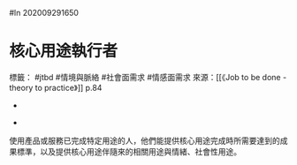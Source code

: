 #ln 202009291650
# 核心用途執行者
標籤： #jtbd #情境與脈絡 #社會面需求 #情感面需求 
來源：[[《Job to be done - theory to practice》]] p.84

-

>

-

使用產品或服務已完成特定用途的人，他們能提供核心用途完成時所需要達到的成果標準，以及提供核心用途伴隨來的相關用途與情緒、社會性用途。